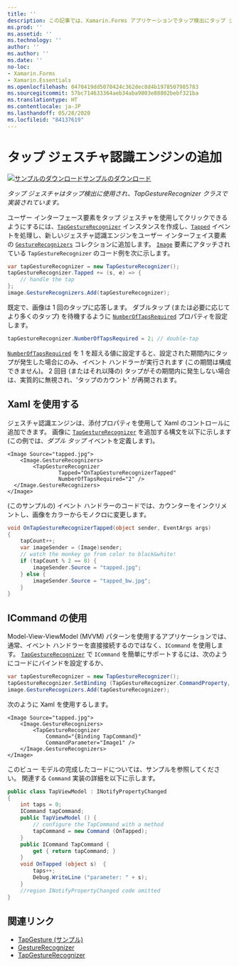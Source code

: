 ```yaml
---
title: ''
description: この記事では、Xamarin.Forms アプリケーションでタップ検出にタップ ジェスチャを使用する方法について説明します。 タップ検出は TapGestureRecognizer クラスで実装されています。
ms.prod: ''
ms.assetid: ''
ms.technology: ''
author: ''
ms.author: ''
ms.date: ''
no-loc:
- Xamarin.Forms
- Xamarin.Essentials
ms.openlocfilehash: 0470419dd5070424c362dec8d4b1978507985783
ms.sourcegitcommit: 57bc714633364aeb34aba9803e88802bebf321ba
ms.translationtype: HT
ms.contentlocale: ja-JP
ms.lasthandoff: 05/28/2020
ms.locfileid: "84137619"
---
```

# <a name="adding-a-tap-gesture-recognizer"></a>タップ ジェスチャ認識エンジンの追加

[![サンプルのダウンロード](~/media/shared/download.png)サンプルのダウンロード](https://docs.microsoft.com/samples/xamarin/xamarin-forms-samples/workingwithgestures-tapgesture)

_タップ ジェスチャはタップ検出に使用され、TapGestureRecognizer クラスで実装されています。_

ユーザー インターフェース要素をタップ ジェスチャを使用してクリックできるようにするには、[`TapGestureRecognizer`](xref:Xamarin.Forms.TapGestureRecognizer) インスタンスを作成し、[`Tapped`](xref:Xamarin.Forms.TapGestureRecognizer.Tapped) イベントを処理し、新しいジェスチャ認識エンジンをユーザー インターフェイス要素の [`GestureRecognizers`](xref:Xamarin.Forms.View.GestureRecognizers) コレクションに追加します。 [`Image`](xref:Xamarin.Forms.Image) 要素にアタッチされている `TapGestureRecognizer` のコード例を次に示します。

```csharp
var tapGestureRecognizer = new TapGestureRecognizer();
tapGestureRecognizer.Tapped += (s, e) => {
    // handle the tap
};
image.GestureRecognizers.Add(tapGestureRecognizer);
```

既定で、画像は 1 回のタップに応答します。 ダブルタップ (または必要に応じてより多くのタップ) を待機するように [`NumberOfTapsRequired`](xref:Xamarin.Forms.TapGestureRecognizer.NumberOfTapsRequired) プロパティを設定します。

```csharp
tapGestureRecognizer.NumberOfTapsRequired = 2; // double-tap
```

[`NumberOfTapsRequired`](xref:Xamarin.Forms.TapGestureRecognizer.NumberOfTapsRequired) を 1 を超える値に設定すると、設定された期間内にタップが発生した場合にのみ、イベント ハンドラーが実行されます (この期間は構成できません)。 2 回目 (またはそれ以降の) タップがその期間内に発生しない場合は、実質的に無視され、'タップのカウント' が再開されます。

<a name="Using_Xaml" />

## <a name="using-xaml"></a>Xaml を使用する

ジェスチャ認識エンジンは、添付プロパティを使用して Xaml のコントロールに追加できます。 画像に [`TapGestureRecognizer`](xref:Xamarin.Forms.TapGestureRecognizer) を追加する構文を以下に示します (この例では、*ダブル タップ* イベントを定義します)。

```xaml
<Image Source="tapped.jpg">
    <Image.GestureRecognizers>
        <TapGestureRecognizer
                Tapped="OnTapGestureRecognizerTapped"
                NumberOfTapsRequired="2" />
  </Image.GestureRecognizers>
</Image>
```

(このサンプルの) イベント ハンドラーのコードでは、カウンターをインクリメントし、画像をカラーからモノクロに変更します。

```csharp
void OnTapGestureRecognizerTapped(object sender, EventArgs args)
{
    tapCount++;
    var imageSender = (Image)sender;
    // watch the monkey go from color to black&white!
    if (tapCount % 2 == 0) {
        imageSender.Source = "tapped.jpg";
    } else {
        imageSender.Source = "tapped_bw.jpg";
    }
}
```

## <a name="using-icommand"></a>ICommand の使用

Model-View-ViewModel (MVVM) パターンを使用するアプリケーションでは、通常、イベント ハンドラーを直接接続するのではなく、`ICommand` を使用します。 [`TapGestureRecognizer`](xref:Xamarin.Forms.TapGestureRecognizer) で `ICommand` を簡単にサポートするには、次のようにコードにバインドを設定するか、

```csharp
var tapGestureRecognizer = new TapGestureRecognizer();
tapGestureRecognizer.SetBinding (TapGestureRecognizer.CommandProperty, "TapCommand");
image.GestureRecognizers.Add(tapGestureRecognizer);
```

次のように Xaml を使用するします。

```xaml
<Image Source="tapped.jpg">
    <Image.GestureRecognizers>
        <TapGestureRecognizer
            Command="{Binding TapCommand}"
            CommandParameter="Image1" />
    </Image.GestureRecognizers>
</Image>
```

このビュー モデルの完成したコードについては、サンプルを参照してください。 関連する `Command` 実装の詳細を以下に示します。

```csharp
public class TapViewModel : INotifyPropertyChanged
{
    int taps = 0;
    ICommand tapCommand;
    public TapViewModel () {
        // configure the TapCommand with a method
        tapCommand = new Command (OnTapped);
    }
    public ICommand TapCommand {
        get { return tapCommand; }
    }
    void OnTapped (object s)  {
        taps++;
        Debug.WriteLine ("parameter: " + s);
    }
    //region INotifyPropertyChanged code omitted
}
```

## <a name="related-links"></a>関連リンク

- [TapGesture (サンプル)](https://docs.microsoft.com/samples/xamarin/xamarin-forms-samples/workingwithgestures-tapgesture)
- [GestureRecognizer](xref:Xamarin.Forms.GestureRecognizer)
- [TapGestureRecognizer](xref:Xamarin.Forms.TapGestureRecognizer)
